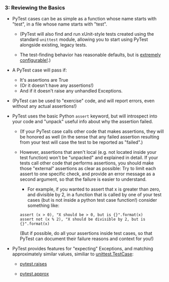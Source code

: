 ### 3: Reviewing the Basics

* PyTest cases can be as simple as a function whose name starts with "test", in a file whose name starts with "test".

    * (PyTest will also find and run xUnit-style tests created using the standard `unittest` module, allowing you to start using PyTest alongside existing, legacy tests.
    
    * The test-finding behavior has reasonable defaults, but is [extremely configurable!](https://docs.pytest.org/en/latest/goodpractices.html#conventions-for-python-test-discovery).)

* A PyTest case will pass if:
    * It's assertions are True
    * (Or it doesn't have any assertions!)
    * And if it doesn't raise any unhandled Exceptions.

* (PyTest can be used to "exercise" code, and will report errors, even without any actual assertions!)

* PyTest uses the basic Python `assert` keyword, but will introspect into your code and "unpack" useful info about why the assertion failed.

    * (If your PyTest case calls other code that makes assertions, they will be honored as well (in the sense that any failed assertion resulting from your test will case the test to be reported as "failed".)
    
    * However, assertions that aren't local (e.g. not located inside your test function) won't be "unpacked" and explained in detail. If your tests call other code that performs assertions, you should make those "external" assertions as clear as possible: Try to limit each assert to one specific check, and provide an error message as a second argument, so that the failure is easier to understand.

        * For example, if you wanted to assert that x is greater than zero, and divisible by 2, in a function that is called by one of your test cases (but is not inside a python test case function!) consider something like:

        ```
        assert (x > 0), "X should be > 0, but is {}".format(x)
        assert not (x % 2), "X should be divisible by 2, but is {}".format(x)
        ```

        (But if possible, do all your assertions inside test cases, so that PyTest can document their failure reasons and context for you!)

* PyTest provides features for "expecting" Exceptions, and matching approximately similar values, similiar to [unittest.TestCase](https://docs.python.org/2/library/unittest.html#basic-example):

    * [pytest.raises](https://docs.pytest.org/en/latest/reference.html#pytest-raises)

    * [pytest.approx](https://docs.pytest.org/en/latest/reference.html#pytest-approx)